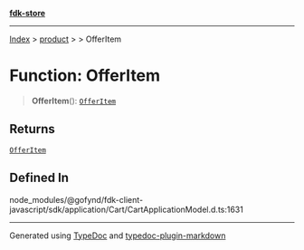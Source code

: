 [**fdk-store**](../../../README.md)
***

[Index](../../../API.md) > [product](../../README.md) > [<internal>](../README.md) > OfferItem

# Function: OfferItem

> **OfferItem**(): [`OfferItem`](../type-aliases/type-alias.OfferItem.md)

## Returns

[`OfferItem`](../type-aliases/type-alias.OfferItem.md)

## Defined In

node\_modules/@gofynd/fdk-client-javascript/sdk/application/Cart/CartApplicationModel.d.ts:1631

***
Generated using [TypeDoc](https://typedoc.org/) and [typedoc-plugin-markdown](https://www.npmjs.com/package/typedoc-plugin-markdown)
